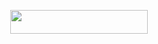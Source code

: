 

<p align="center"><a href="https://dashboard.heroku.com/new?template=https://github.com/Axe-Botz/MMusic"> <img src="https://img.shields.io/badge/Deploy%20On%20Heroku-black?style=for-the-badge&logo=heroku" width="220" height="38.45"/></a></p>
